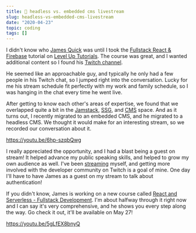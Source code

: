 ```yaml
---
title: 📂 headless vs. embedded cms livestream
slug: headless-vs-embedded-cms-livestream
date: "2020-04-23"
topic: coding
tags: []
---
```


I didn't know who [James Quick][james-quick] was until I took the [Fullstack React & Firebase][tutorial] tutorial on [Level Up Tutorials][lut]. The course was great, and I wanted additional content so I found his [Twitch channel][twitch].

He seemed like an approachable guy, and typically he only had a few people in his Twitch chat, so I jumped right into the conversation. Lucky for me his stream schedule fit perfectly with my work and family schedule, so I was hanging in the chat every time he went live.

After getting to know each other's areas of expertise, we found that we overlapped quite a bit in the [Jamstack][jamstack], [SSG][ssg], and [CMS][cms] space. And as it turns out, I recently migrated to an embedded CMS, and he migrated to a headless CMS. We thought it would make for an interesting stream, so we recorded our conversation about it.

https://youtu.be/6hp-szqbQwg

I really appreciated the opportunity, and I had a blast being a guest on stream! It helped advance my public speaking skills, and helped to grow my own audience as well. I've been [streaming][stream] myself, and getting more involved with the developer community on Twitch is a goal of mine. One day I'll have to have James as a guest on my stream to talk about authentication!

If you didn't know, James is working on a new course called [React and Serverless - Fullstack Development][course]. I'm about halfway through it right now and I can say it's very comprehensive, and he shows you every step along the way. Go check it out, it'll be available on May 27!

https://youtu.be/5gLfEX8bnyQ

[james-quick]: https://jamesqquick.com
[tutorial]: https://leveluptutorials.com/tutorials/fullstack-react-and-firebase
[lut]: https://leveluptutorials.com
[twitch]: https://twitch.tv/jamesqquick
[jamstack]: https://jamstack.org
[ssg]: https://staticgen.com
[cms]: https://headlesscms.org
[stream]: https://twitch.tv/bradgarropy
[course]: https://jamesqquick.com/courses/react-and-serverless-fullstack-developmnent
